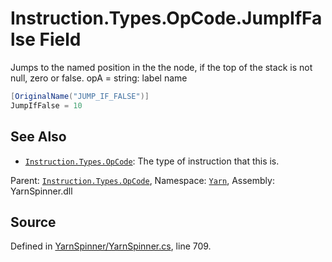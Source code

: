 # Instruction.Types.OpCode.JumpIfFalse Field

Jumps to the named position in the the node, if the top of the
stack is not null, zero or false.
opA = string: label name 


```csharp
[OriginalName("JUMP_IF_FALSE")]
JumpIfFalse = 10
```



## See Also
* [`Instruction.Types.OpCode`](/api/csharp/yarn/instruction.types.opcode.md): 
The type of instruction that this is.

<div class="class-metadata">

Parent: [`Instruction.Types.OpCode`](/api/csharp/yarn/instruction.types.opcode.md), Namespace: [`Yarn`](/api/csharp/yarn/README.md), Assembly: YarnSpinner.dll
</div>

## Source
Defined in [YarnSpinner/YarnSpinner.cs](https://github.com/YarnSpinnerTool/YarnSpinner//blob/develop/YarnSpinner/YarnSpinner.cs#L709), line 709.
